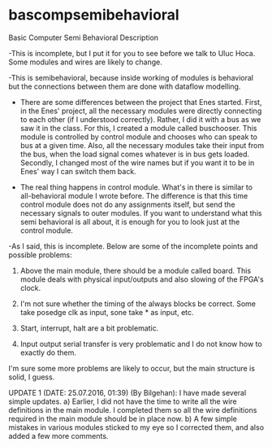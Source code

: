 # bascompsemibehavioral
Basic Computer Semi Behavioral Description

-This is incomplete, but I put it for you to see before we talk to Uluc Hoca. Some modules and wires are likely to change.

-This is semibehavioral, because inside working of modules is behavioral but the connections between them are done with dataflow modelling.

- There are some differences between the project that Enes started. First, in the Enes' project, all the necessary modules were directly connecting to each other (if I understood correctly). Rather, I did it with a bus as we saw it in the class. For this, I created a module called buschooser. This module is controlled by control module and chooses who can speak to bus at a given time. Also, all the necessary modules take their input from the bus, when the load signal comes whatever is in bus gets loaded. Secondly, I changed most of the wire names but if you want it to be in Enes' way I can switch them back.

- The real thing happens in control module. What's in there is similar to all-behavioral module I wrote before. The difference is that this time control module does not do any assignments itself, but send the necessary signals to outer modules. If you want to understand what this semi behavioral is all about, it is enough for you to look just at the control module. 

-As I said, this is incomplete. Below are some of the incomplete points and possible problems:

1) Above the main module, there should be a module called board. This module deals with physical input/outputs and also slowing of the FPGA's clock.

2) I'm not sure whether the timing of the always blocks be correct. Some take posedge clk as input, sone take * as input, etc.

3) Start, interrupt, halt are a bit problematic.

4) Input output serial transfer is very problematic and I do not know how to exactly do them.

I'm sure some more problems are likely to occur, but the main structure is solid, I guess.

UPDATE 1 (DATE: 25.07.2016, 01:39) (By Bilgehan): I have made several simple updates.
a) Earlier, I did not have the time to write all the wire definitions in the main module. I completed them so all the wire definitions required in the main module should be in place now.
b) A few simple mistakes in various modules sticked to my eye so I corrected them, and also added a few more comments.

